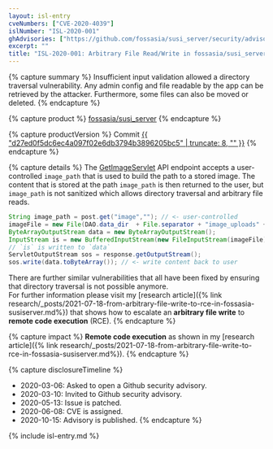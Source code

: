 ```yaml
---
layout: isl-entry
cveNumbers: ["CVE-2020-4039"]
islNumber: "ISL-2020-001"
ghAdvisories: ["https://github.com/fossasia/susi_server/security/advisories/GHSA-wcm4-2jp5-q269"]
excerpt: ""
title: "ISL-2020-001: Arbitrary File Read/Write in fossasia/susi_server Leading to RCE"
---
```


{% capture summary %}
Insufficient input validation allowed a directory traversal vulnerability.
Any admin config and file readable by the app can be retrieved by the attacker. Furthermore, some files can also be moved or deleted.
{% endcapture %}

{% capture product %}
[fossasia/susi_server](https://github.com/fossasia/susi_server)
{% endcapture %}

{% capture productVersion %}
Commit [{{ "d27ed0f5dc6ec4a097f02e6db3794b3896205bc5" | truncate: 8, "" }}](https://github.com/fossasia/susi_server/commit/d27ed0f5dc6ec4a097f02e6db3794b3896205bc5)
{% endcapture %}

{% capture details %}
The [GetImageServlet](https://github.com/fossasia/susi_server/blob/95c1b7e8a373bc0b5727edda2b64f230b3bbe839/src/ai/susi/server/api/cms/GetImageServlet.java#L81) API endpoint accepts a user-controlled `image_path` that is used to build the path to a stored image.
The content that is stored at the path `image_path` is then returned to the user, but `image_path` is not sanitized which allows directory traversal and arbitrary file reads.
```java
String image_path = post.get("image",""); // <- user-controlled
imageFile = new File(DAO.data_dir  + File.separator + "image_uploads" + File.separator + image_path);
ByteArrayOutputStream data = new ByteArrayOutputStream();
InputStream is = new BufferedInputStream(new FileInputStream(imageFile));
// `is` is written to `data`
ServletOutputStream sos = response.getOutputStream();
sos.write(data.toByteArray()); // <- write content back to user
```
There are further similar vulnerabilities that all have been fixed by ensuring that directory traversal is not possible anymore.\
For further information please visit my [research article]({% link research/_posts/2021-07-18-from-arbitrary-file-write-to-rce-in-fossasia-susiserver.md%}) that shows how to escalate an **arbitrary file write** to **remote code execution** (RCE).
{% endcapture %}

{% capture impact %}
**Remote code execution** as shown in my [research article]({% link research/_posts/2021-07-18-from-arbitrary-file-write-to-rce-in-fossasia-susiserver.md%}).
{% endcapture %}

{% capture disclosureTimeline %}
- 2020-03-06: Asked to open a Github security advisory.
- 2020-03-10: Invited to Github security advisory.
- 2020-05-13: Issue is patched.
- 2020-06-08: CVE is assigned.
- 2020-10-15: Advisory is published.
{% endcapture %}

{% include isl-entry.md %}
